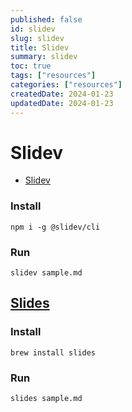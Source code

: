 ```yaml
---
published: false
id: slidev
slug: slidev
title: Slidev
summary: slidev
toc: true
tags: ["resources"]
categories: ["resources"]
createdDate: 2024-01-23
updatedDate: 2024-01-23
---
```


# Slidev
- [Slidev](https://sli.dev/)

### Install
```
npm i -g @slidev/cli
```

### Run
```
slidev sample.md
```

## [Slides](https://github.com/maaslalani/slides)

### Install
```
brew install slides
```

### Run
```
slides sample.md
```
